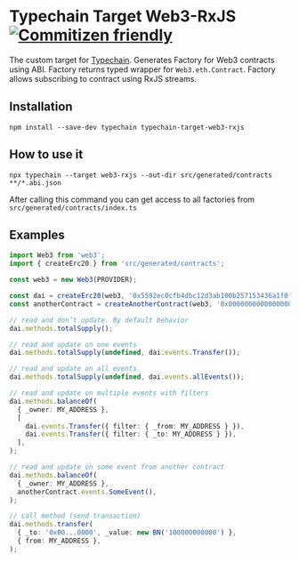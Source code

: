 # Typechain Target Web3-RxJS [![Commitizen friendly](https://img.shields.io/badge/commitizen-friendly-brightgreen.svg)](http://commitizen.github.io/cz-cli/)

The custom target for [Typechain](https://github.com/ethereum-ts/TypeChain). Generates Factory for Web3 contracts using ABI. Factory returns typed wrapper for `Web3.eth.Contract`. Factory allows subscribing to contract using RxJS streams.

## Installation

```
npm install --save-dev typechain typechain-target-web3-rxjs
```

## How to use it

```
npx typechain --target web3-rxjs --out-dir src/generated/contracts **/*.abi.json
```

After calling this command you can get access to all factories from `src/generated/contracts/index.ts`

## Examples

```typescript
import Web3 from 'web3';
import { createErc20 } from 'src/generated/contracts';

const web3 = new Web3(PROVIDER);

const dai = createErc20(web3, '0x5592ec0cfb4dbc12d3ab100b257153436a1f0fea');
const anotherContract = createAnotherContract(web3, '0x0000000000000000000000000000000000000000');

// read and don’t update. By default behavior
dai.methods.totalSupply();

// read and update on one events
dai.methods.totalSupply(undefined, dai.events.Transfer());

// read and update on all events
dai.methods.totalSupply(undefined, dai.events.allEvents());

// read and update on multiple events with filters
dai.methods.balanceOf(
  { _owner: MY_ADDRESS },
  [
    dai.events.Transfer({ filter: { _from: MY_ADDRESS } }),
    dai.events.Transfer({ filter: { _to: MY_ADDRESS } }),
  ],
);

// read and update on some event from another contract
dai.methods.balanceOf(
  { _owner: MY_ADDRESS },
  anotherContract.events.SomeEvent(),
);

// call method (send transaction)
dai.methods.transfer(
  { _to: '0x00...0000', _value: new BN('100000000000') },
  { from: MY_ADDRESS },
);
```
